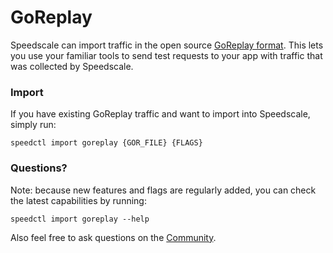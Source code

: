 # GoReplay

Speedscale can import traffic in the open source [GoReplay format](https://github.com/buger/goreplay). This lets you use your familiar tools to send test requests to your app with traffic that was collected by Speedscale.

### Import

If you have existing GoReplay traffic and want to import into Speedscale, simply run:

```
speedctl import goreplay {GOR_FILE} {FLAGS}
```

### Questions?

Note: because new features and flags are regularly added, you can check the latest capabilities by running:

```
speedctl import goreplay --help
```

Also feel free to ask questions on the [Community](https://slack.speedscale.com).
